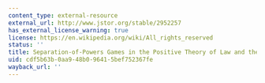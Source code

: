 ```yaml
---
content_type: external-resource
external_url: http://www.jstor.org/stable/2952257
has_external_license_warning: true
license: https://en.wikipedia.org/wiki/All_rights_reserved
status: ''
title: Separation-of-Powers Games in the Positive Theory of Law and the Courts
uid: cdf5b63b-0aa9-48b0-9641-5bef752367fe
wayback_url: ''
---
```

